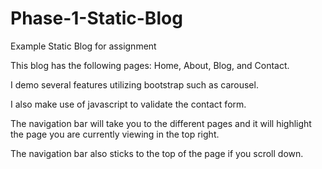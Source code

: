 # Phase-1-Static-Blog
Example Static Blog for assignment

This blog has the following pages: Home, About, Blog, and Contact. 

I demo several features utilizing bootstrap such as carousel. 

I also make use of javascript to validate the contact form.

The navigation bar will take you to the different pages and it will highlight the page you are currently viewing in the top right.

The navigation bar also sticks to the top of the page if you scroll down.
